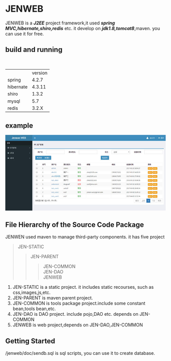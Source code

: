 JENWEB
===

JENWEB is a ***J2EE*** project framework,it used ***spring MVC,hibernate,shiro,redis*** etc. it develop on ***jdk1.8,tomcat8***,maven. you can use it for free.

build and running
---
<br>
<table>
<tr>
<td></td>
<td>version</td>
</tr>
<tr>
<td>spring</td>
<td>4.2.7</td>
</tr>
<tr>
<td>hibernate</td>
<td>4.3.11</td>
</tr>
<tr>
<td>shiro</td>
<td>1.3.2</td>
</tr>
<tr>
<td>mysql</td>
<td>5.7</td>
</tr>
<tr>
<td>redis</td>
<td>3.2.X</td>
</tr>
</table>

example
---  
![image](https://github.com/jenson2000/JENWEB/blob/master/JEN-STATIC/WebContent/staticinfo/images/git002.jpg)

File Hierarchy of the Source Code Package
---
JENWEN used maven to manage third-party components.
it has five project
 > JEN-STATIC <br>
 >> JEN-PARENT
 >>> JEN-COMMON <br>
 >>> JEN-DAO <br>
 >>> JENWEB <br>
 
 1. JEN-STATIC is a static project. it includes static recourses, such as css,images,js,etc.
 2. JEN-PARENT is maven parent project.
 3. JEN-COMMON is tools package project.include some constant bean,tools bean,etc.
 4. JEN-DAO is DAO project. include pojo,DAO etc. depends on JEN-COMMON
 5. JENWEB is web project,depends on JEN-DAO,JEN-COMMON

Getting Started
---
/jenweb/doc/sendb.sql is sql scripts, you can use it to create database.<br>
